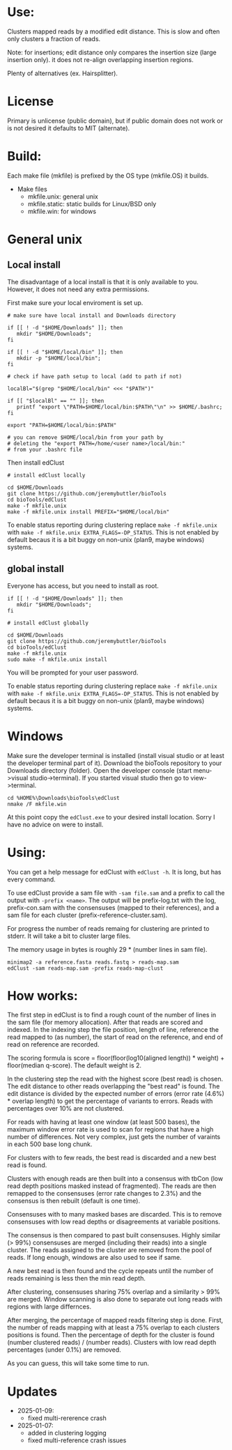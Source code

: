 # Use:

Clusters mapped reads by a modified edit distance. This
  is slow and often only clusters a fraction of reads.

Note: for insertions; edit distance only compares the
  insertion size (large insertion only). it does not
  re-align overlapping insertion regions.

Plenty of alternatives (ex. Hairsplitter).

# License

Primary is unlicense (public domain), but if public
  domain does not work or is not desired it defaults to
  MIT (alternate).

# Build:

Each make file (mkfile) is prefixed by the OS type
  (mkfile.OS) it builds.

- Make files
  - mkfile.unix: general unix
  - mkfile.static: static builds for Linux/BSD only
  - mkfile.win: for windows

# General unix

## Local install

The disadvantage of a local install is that it is only
  available to you. However, it does not need any extra
  permissions.


First make sure your local enviroment is set up.

```
# make sure have local install and Downloads directory

if [[ ! -d "$HOME/Downloads" ]]; then
   mkdir "$HOME/Downloads";
fi

if [[ ! -d "$HOME/local/bin" ]]; then
   mkdir -p "$HOME/local/bin";
fi

# check if have path setup to local (add to path if not)

localBl="$(grep "$HOME/local/bin" <<< "$PATH")"

if [[ "$localBl" == "" ]]; then
   printf "export \"PATH=$HOME/local/bin:$PATH\"\n" >> $HOME/.bashrc;
fi

export "PATH=$HOME/local/bin:$PATH"

# you can remove $HOME/local/bin from your path by
# deleting the "export PATH=/home/<user name>/local/bin:"
# from your .bashrc file
```

Then install edClust

```
# install edClust locally

cd $HOME/Downloads
git clone https://github.com/jeremybuttler/bioTools
cd bioTools/edClust
make -f mkfile.unix
make -f mkfile.unix install PREFIX="$HOME/local/bin"
```

To enable status reporting during clustering
   replace `make -f mkfile.unix`
   with `make -f mkfile.unix EXTRA_FLAGS=-DP_STATUS`. This
   is not enabled by default becaus it is a bit buggy
   on non-unix (plan9, maybe windows) systems.

## global install

Everyone has access, but you need to install as root.

```
if [[ ! -d "$HOME/Downloads" ]]; then
   mkdir "$HOME/Downloads";
fi

# install edClust globally

cd $HOME/Downloads
git clone https://github.com/jeremybuttler/bioTools
cd bioTools/edClust
make -f mkfile.unix
sudo make -f mkfile.unix install
```

You will be prompted for your user password.

To enable status reporting during clustering
   replace `make -f mkfile.unix`
   with `make -f mkfile.unix EXTRA_FLAGS=-DP_STATUS`. This
   is not enabled by default becaus it is a bit buggy
   on non-unix (plan9, maybe windows) systems.

# Windows

Make sure the developer terminal is installed (install
  visual studio or at least the developer terminal part of
  it). Download the bioTools repository to your Downloads
  directory (folder). Open the developer console
  (start menu->visual studio->terminal). If you started
  visual studio then go to view->terminal.

```
cd %HOME%\Downloads\bioTools\edClust
nmake /F mkfile.win
```

At this point copy the `edClust.exe` to your desired
  install location. Sorry I have no advice on were to
  install.

# Using:

You can get a help message for edClust with `edClust -h`.
  It is long, but has every command.

To use edClust provide a sam file with `-sam file.sam` and 
  a prefix to call the output with `-prefix <name>`. The
  output will be prefix-log.txt with the log,
  prefix-con.sam with the consensuses (mapped to their
  references), and a sam file for each cluster
  (prefix-reference-cluster.sam).

For progress the number of reads remaing for clustering
  are printed to stderr. It will take a bit to cluster
  large files.

The memory usage in bytes is roughly
  29 * (number lines in sam file).

```
minimap2 -a reference.fasta reads.fastq > reads-map.sam
edClust -sam reads-map.sam -prefix reads-map-clust
```

# How works:

The first step in edClust is to find a rough count of the
  number of lines in the sam file (for memory allocation).
  After that reads are scored and indexed. In the indexing
  step the file position, length of line, reference the
  read mapped to (as number), the start of read on the
  reference, and end of read on reference are recorded.

The scoring formula is score = floor(floor(log10(aligned length)) * weight) + floor(median q-score).
   The default weight is 2.

In the clustering step the read with the highest score
  (best read) is chosen. The edit distance to other reads
  overlapping the "best read" is found. The edit
  distance is divided by the expected number of errors
  (error rate (4.6%) * overlap length) to get
  the percentage of variants to errors. Reads with
  percentages over 10% are not clustered.

For reads with having at least one window (at least 500
  bases), the maximum window error rate is used to scan
  for regions that have a high number of differences.
  Not very complex, just gets the number of varaints in
  each 500 base long chunk.

For clusters with to few reads, the best read is discarded
  and a new best read is found.

Clusters with enough reads are then built into a consensus
  with tbCon (low read depth positions masked instead of
  fragmented). The reads are then remapped to the
  consensuses (error rate changes to 2.3%) and the
  consensus is then rebuilt (default is one time).

Consensuses with to many masked bases are discarded. This
  is to remove consensuses with low read depths or
  disagreements at variable positions.

The consensus is then compared to past built consensuses.
  Highly similar (> 99%) consensuses are merged (including
  their reads) into a single cluster. The reads assigned
  to the cluster are removed from the pool of reads. If
  long enough, windows are also used to see if same.

A new best read is then found and the cycle repeats until
  the number of reads remaining is less then the min read
  depth.

After clustering, consensuses sharing 75% overlap
  and a similarity > 99% are merged. Window scanning is
  also done to separate out long reads with regions with
  large differnces.

After merging, the percentage of mapped reads filtering
  step is done. First, the number of reads mapping with
  at least a 75% overlap to each clusters positions is
  found. Then the percentage of depth for the cluster is
  found (number clustered reads) / (number reads).
  Clusters with low read depth percentages (under 0.1%)
  are removed.

As you can guess, this will take some time to run.

# Updates

- 2025-01-09:
  - fixed multi-rererence crash
- 2025-01-07:
  - added in clustering logging
  - fixed multi-reference crash issues
